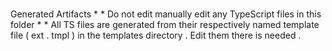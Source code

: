 #
Generated
Artifacts
*
*
Do
not
edit
manually
edit
any
TypeScript
files
in
this
folder
*
*
All
TS
files
are
generated
from
their
respectively
named
template
file
(
ext
.
tmpl
)
in
the
templates
directory
.
Edit
them
there
is
needed
.
